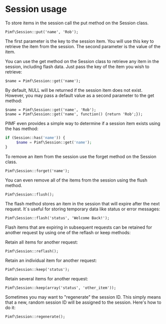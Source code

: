 # Session usage

To store items in the session call the put method on the Session class.

    Pimf\Session::put('name', 'Rob');
    
The first parameter is the key to the session item. You will use this key to retrieve the item from the session. The second parameter is the value of the item.

You can use the get method on the Session class to retrieve any item in the session, including flash data. Just pass the key of the item you wish to retrieve:

    $name = Pimf\Session::get('name');

By default, NULL will be returned if the session item does not exist. However, you may pass a default value as a second parameter to the get method:

    $name = Pimf\Session::get('name', 'Rob');
    $name = Pimf\Session::get('name', function() {return 'Rob';});

PIMF even provides a simple way to determine if a session item exists using the has method:

```php
if (Session::has('name')) {
     $name = Pimf\Session::get('name');
}
```

To remove an item from the session use the forget method on the Session class.

    Pimf\Session::forget('name');

You can even remove all of the items from the session using the flush method.

    Pimf\Session::flush();

The flash method stores an item in the session that will expire after the next request. It`s useful for storing temporary data like status or error messages:

    Pimf\Session::flash('status', 'Welcome Back!');

Flash items that are expiring in subsequent requests can be retained for another request by using one of the reflash or keep methods:

Retain all items for another request:

    Pimf\Session::reflash();

Retain an individual item for another request:

    Pimf\Session::keep('status');

Retain several items for another request:

    Pimf\Session::keep(array('status', 'other_item'));

Sometimes you may want to "regenerate" the session ID. This simply means that a new, random session ID will be assigned to the session. Here's how to do it:

    Pimf\Session::regenerate();

